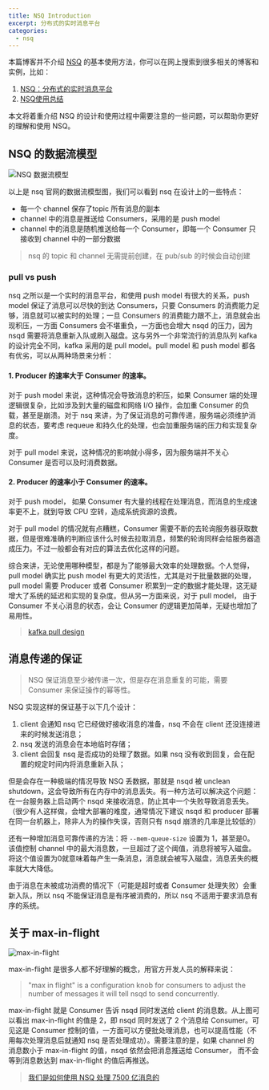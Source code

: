 ```yaml
---
title: NSQ Introduction
excerpt: 分布式的实时消息平台
categories:
  - nsq
---
```


本篇博客并不介绍 [NSQ](http://nsq.io/overview/quick_start.html) 的基本使用方法，你可以在网上搜索到很多相关的博客和实例，比如：

1. [NSQ：分布式的实时消息平台](http://www.infoq.com/cn/news/2015/02/nsq-distributed-message-platform)
2. [NSQ使用总结](http://lihaoquan.me/2016/6/20/using-nsq.html)

本文将着重介绍 NSQ 的设计和使用过程中需要注意的一些问题，可以帮助你更好的理解和使用 NSQ。


## NSQ 的数据流模型

![NSQ 数据流模型](https://f.cloud.github.com/assets/187441/1700696/f1434dc8-6029-11e3-8a66-18ca4ea10aca.gif)

以上是 nsq 官网的数据流模型图，我们可以看到 nsq 在设计上的一些特点：

* 每一个 channel 保存了topic 所有消息的副本
* channel 中的消息是推送给 Consumers，采用的是 push model
* channel 中的消息是随机推送给每一个 Consumer，即每一个 Consumer 只接收到 channel 中的一部分数据

> nsq 的 topic 和 channel 无需提前创建，在 pub/sub 的时候会自动创建

### pull vs push

nsq 之所以是一个实时的消息平台，和使用 push model 有很大的关系，push model 保证了消息可以尽快的到达 Consumers，只要 Consumers 的消费能力足够，消息就可以被实时的处理；一旦 Consumers 的消费能力跟不上，消息就会出现积压，一方面 Consumers 会不堪重负，一方面也会增大 nsqd 的压力，因为 nsqd 需要将消息重新入队或刷入磁盘。这与另外一个非常流行的消息队列 kafka 的设计完全不同，kafka 采用的是 pull model。pull model 和 push model 都各有优劣，可以从两种场景来分析：

#### 1. Producer 的速率大于 Consumer 的速率。

对于 push model 来说，这种情况会导致消息的积压，如果 Consumer 端的处理逻辑很复杂，比如涉及到大量的磁盘和网络 I/O 操作，会加重 Consumer 的负载，甚至是崩溃。对于 nsq 来讲，为了保证消息的可靠传递，服务端必须维护消息的状态，要考虑 requeue 和持久化的处理，也会加重服务端的压力和实现复杂度。

对于 pull model 来说，这种情况的影响就小得多，因为服务端并不关心 Consumer 是否可以及时消费数据。

#### 2. Producer 的速率小于 Consumer 的速率。

对于 push model， 如果 Consumer 有大量的线程在处理消息，而消息的生成速率更不上，就到导致 CPU 空转，造成系统资源的浪费。

对于 pull model 的情况就有点糟糕，Consumer 需要不断的去轮询服务器获取数据，但是很难准确的判断应该什么时候去拉取消息，频繁的轮询同样会给服务器造成压力。不过一般都会有对应的算法去优化这样的问题。

综合来讲，无论使用哪种模型，都是为了能够最大效率的处理数据。个人觉得，pull model 确实比 push model 有更大的灵活性，尤其是对于批量数据的处理，pull model 需要 Producer 或者 Consumer 积累到一定的数据才能处理，这无疑增大了系统的延迟和实现的复杂度。但从另一方面来说，对于 pull model， 由于 Consumer 不关心消息的状态，会让 Consumer 的逻辑更加简单，无疑也增加了易用性。

> [kafka pull design](http://kafka.apache.org/documentation.html#design_pull)


## 消息传递的保证

> NSQ 保证消息至少被传递一次，但是存在消息重复的可能，需要 Consumer 来保证操作的幂等性。

NSQ 实现这样的保证基于以下几个设计：

1. client 会通知 nsq 它已经做好接收消息的准备，nsq 不会在 client 还没连接进来的时候发送消息；
2. nsq 发送的消息会在本地临时存储；
3. client 会回复 nsq 是否成功的处理了数据。如果 nsq 没有收到回复，会在配置的规定时间内将消息重新入队；

但是会存在一种极端的情况导致 NSQ 丢数据，那就是 nsqd 被 unclean shutdown，这会导致所有在内存中的消息丢失。有一种方法可以解决这个问题：在一台服务器上启动两个 nsqd 来接收消息，防止其中一个失败导致消息丢失。（很少有人这样做，会增大部署的难度，通常情况下建议 nsqd 和 producer 部署在同一台机器上，除非人为的操作失误，否则只有 nsqd 崩溃的几率是比较低的）

还有一种增加消息可靠传递的方法：将 `--mem-queue-size` 设置为 1，甚至是0。该值控制 channel 中的最大消息数，一旦超过了这个阈值，消息将被写入磁盘。将这个值设置为0就意味着每产生一条消息，消息就会被写入磁盘，消息丢失的概率就大大降低。

由于消息在未被成功消费的情况下（可能是超时或者 Consumer 处理失败）会重新入队，所以 nsq 不能保证消息是有序被消费的，所以 nsq 不适用于要求消息有序的系统。


## 关于 max-in-flight

![max-in-flight](http://media.tumblr.com/tumblr_mataigNDn61qj3yp2.png)

max-in-flight 是很多人都不好理解的概念，用官方开发人员的解释来说：

> "max in flight" is a configuration knob for consumers to adjust the number of messages it will tell nsqd to send concurrently.

max-in-flight 就是 Consumer 告诉 nsqd 同时发送给 client 的消息数。从上图可以看出 max-in-flight 的值是 2，即 nsqd 同时发送了 2 个消息给 Consumer。可见这是 Consumer 控制的值，一方面可以方便批处理消息，也可以提高性能（不用每次处理消息后就通知 nsq 是否处理成功）。需要注意的是，如果 channel 的消息数小于 max-in-flight 的值，nsqd 依然会把消息推送给 Consumer， 而不会等到消息数达到 max-in-flight 的值后再推送。


> [我们是如何使用 NSQ 处理 7500 亿消息的](https://toutiao.io/posts/3849f7/preview)
